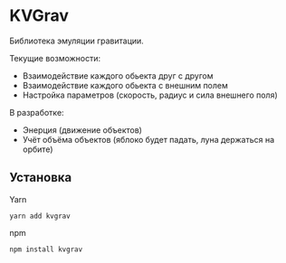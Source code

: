 # KVGrav

Библиотека эмуляции гравитации.

Текущие возможности:

- Взаимодействие каждого обьекта друг с другом
- Взаимодействие каждого обьекта с внешним полем
- Настройка параметров (скорость, радиус и сила внешнего поля)

В разработке:

- Энерция (движение объектов)
- Учёт объёма объектов (яблоко будет падать, луна держаться на орбите) 

## Установка

Yarn

```shell
yarn add kvgrav
```

npm

```shell
npm install kvgrav
```

